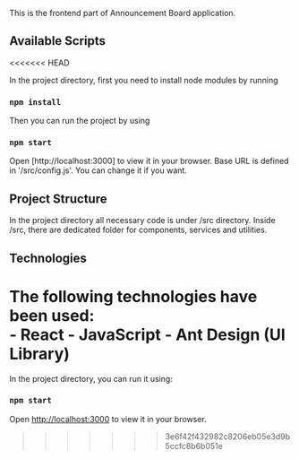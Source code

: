 This is the frontend part of Announcement Board application.
## Available Scripts
<<<<<<< HEAD

In the project directory, first you need to install node modules by running 
### `npm install` 

Then you can run the project by using 
### `npm start`

Open [http://localhost:3000] to view it in your browser.
Base URL is defined in '/src/config.js'. You can change it if you want.

## Project Structure
In the project directory all necessary code is under /src directory. 
Inside /src, there are dedicated folder for components, services and utilities.  

## Technologies
The following technologies have been used:  
        - React
        - JavaScript
        - Ant Design (UI Library)
=======
In the project directory, you can run it using:
### `npm start`
Open [http://localhost:3000](http://localhost:3000) to view it in your browser.
>>>>>>> 3e6f42f432982c8206eb05e3d9b5ccfc8b6b051e
